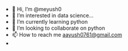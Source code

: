 - 👋 Hi, I’m @meyush0
- 👀 I’m interested in data science...
- 🌱 I’m currently learning python
- 💞️ I’m looking to collaborate on python
- 📫 How to reach me aayush0761@gmail.com
- 

<!---
meyush0/meyush0 is a ✨ special ✨ repository because its `README.md` (this file) appears on your GitHub profile.
You can click the Preview link to take a look at your changes.
--->
